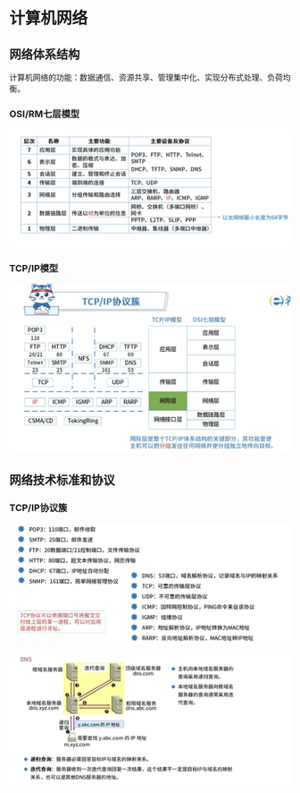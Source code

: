 # 计算机网络

## 网络体系结构

计算机网络的功能：数据通信、资源共享、管理集中化、实现分布式处理、负荷均衡。



### OSI/RM七层模型

![image-20250408172849317](https://raw.githubusercontent.com/zpfate/ImageService/master/uPic/1744104532224)



### TCP/IP模型

![image-20250408174752682](https://raw.githubusercontent.com/zpfate/ImageService/master/uPic/1744105674609)



## 网络技术标准和协议



### TCP/IP协议簇

![image-20250408180013082](https://raw.githubusercontent.com/zpfate/ImageService/master/uPic/1744106415257)



![image-20250411111727815](https://raw.githubusercontent.com/zpfate/ImageService/master/uPic/1744341450556)